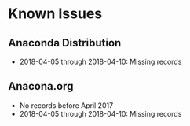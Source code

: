 # Known Issues

## Anaconda Distribution

* 2018-04-05 through 2018-04-10: Missing records

## Anacona.org

* No records before April 2017
* 2018-04-05 through 2018-04-10: Missing records
